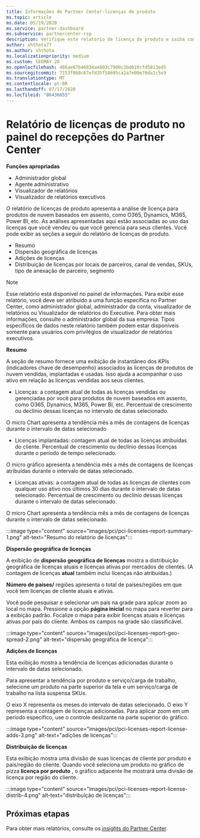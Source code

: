 ```yaml
---
title: Informações do Partner Center-licenças de produto
ms.topic: article
ms.date: 05/19/2020
ms.service: partner-dashboard
ms.subservice: partnercenter-csp
description: Verifique este relatório de licença do produto e saiba como melhorar com os produtos de nuvem licenciados (ou baseados em assentos) que você vende ou gerencia para seus clientes.
author: shthota77
ms.author: shthota
ms.localizationpriority: medium
ms.custom: SEOMAY.20
ms.openlocfilehash: 466ae67b46834ae803c7900c3bd610cfd5813ed5
ms.sourcegitcommit: 7153f0b8c67efd35f58695ca2a7e00e70da1c5e9
ms.translationtype: MT
ms.contentlocale: pt-BR
ms.lasthandoff: 07/17/2020
ms.locfileid: "86436655"
---
```

# <a name="product-licenses-report-in-the-partner-center-insights-dashboard"></a>Relatório de licenças de produto no painel do recepções do Partner Center

**Funções apropriadas**
- Administrador global
- Agente administrativo
- Visualizador de relatórios
- Visualizador de relatórios executivos

O relatório de licenças de produto apresenta a análise de licença para produtos de nuvem baseados em assento, como O365, Dynamics, M365, Power BI, etc. As análises apresentadas aqui estão associadas ao uso das licenças que você vendeu ou que você gerencia para seus clientes. Você pode exibir as seções a seguir do relatório de licenças de produto.

- Resumo
- Dispersão geográfica de licenças
- Adições de licenças
- Distribuição de licenças por locais de parceiros, canal de vendas, SKUs, tipo de anexação de parceiro, segmento

 > [!NOTE]
 > Esse relatório está disponível no painel de informações. Para exibir esse relatório, você deve ser atribuído a uma função específica no Partner Center, como administrador global, administrador da conta, visualizador de relatórios ou Visualizador de relatórios do Executive. Para obter mais informações, consulte o administrador global da sua empresa. Tipos específicos de dados neste relatório também podem estar disponíveis somente para usuários com privilégios de visualizador de relatórios executivos.

**Resumo**

A seção de resumo fornece uma exibição de instantâneo dos KPIs (indicadores chave de desempenho) associados às licenças de produtos de nuvem vendidas, implantadas e usadas. Isso ajuda a acompanhar o uso ativo em relação às licenças vendidas aos seus clientes.

- Licenças: a contagem atual de todas as licenças vendidas ou gerenciadas por você para produtos de nuvem baseados em assento, como O365, Dynamics, M365, Power BI, etc. Percentual de crescimento ou declínio dessas licenças no intervalo de datas selecionado.

O micro Chart apresenta a tendência mês a mês de contagens de licenças durante o intervalo de datas selecionado

- Licenças implantadas: contagem atual de todas as licenças atribuídas do cliente.
Percentual de crescimento ou declínio dessas licenças durante o período de tempo selecionado.

O micro gráfico apresenta a tendência mês a mês de contagens de licenças atribuídas durante o intervalo de datas selecionado.

- Licenças ativas: a contagem atual de todas as licenças de clientes com qualquer uso ativo nos últimos 30 dias durante o intervalo de datas selecionado.
Percentual de crescimento ou declínio dessas licenças durante o intervalo de datas selecionado.

O micro Chart apresenta a tendência mês a mês de contagens de licenças durante o intervalo de datas selecionado.

:::image type="content" source="images/pci/pci-licenses-report-summary-1.png" alt-text="Resumo do relatório de licenças":::

**Dispersão geográfica de licenças**

A exibição de **dispersão geográfica de licenças** mostra a distribuição geográfica de licenças atuais e licenças ativas por mercados de clientes. (A contagem de licenças **atual** também inclui licenças não atribuídas.)

**Número de países/** regiões apresenta o total de países/regiões em que você tem licenças de cliente atuais e ativas.

Você pode pesquisar e selecionar um país na grade para aplicar zoom ao local no mapa. Pressione a opção **página inicial** no mapa para reverter para a exibição padrão. Focalize o mapa para exibir licenças atuais e licenças ativas por país do cliente. Ambos os campos na grade são classificável.

:::image type="content" source="images/pci/pci-licenses-report-geo-spread-2.png" alt-text="dispersão geográfica de licença":::

**Adições de licenças**

Esta exibição mostra a tendência de licenças adicionadas durante o intervalo de datas selecionado. 

Para apresentar a tendência por produto e serviço/carga de trabalho, selecione um produto na parte superior da tela e um serviço/carga de trabalho na lista suspensa SKUs.

O eixo X representa os meses do intervalo de datas selecionado. O eixo Y representa a contagem de licenças adicionadas. Para aplicar zoom em um período específico, use o controle deslizante na parte superior do gráfico.

:::image type="content" source="images/pci/pci-licenses-report-license-adds-3.png" alt-text="adições de licenças":::

**Distribuição de licenças**

Esta exibição mostra uma divisão de suas licenças de cliente por produto e país/região do cliente. Quando você seleciona um produto no gráfico de pizza **licença por produto** , o gráfico adjacente lhe mostrará uma divisão de licença por região do cliente.

:::image type="content" source="images/pci/pci-licenses-report-license-distrib-4.png" alt-text="distribuição de licenças":::

## <a name="next-steps"></a>Próximas etapas

Para obter mais relatórios, consulte os [insights do Partner Center](partner-center-insights.md).
